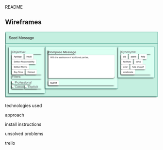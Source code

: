 README

## Wireframes
![](./images/wireframe.png)

technologies used

approach

install instructions

unsolved problems

trello

